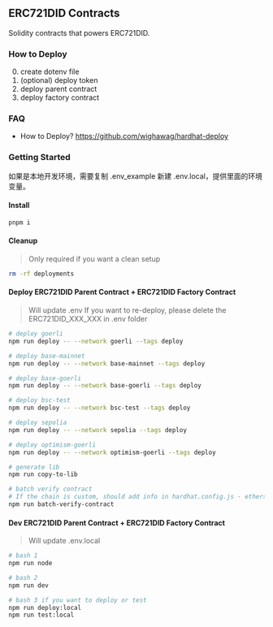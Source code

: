 ## ERC721DID Contracts

Solidity contracts that powers ERC721DID.

### How to Deploy

0. create dotenv file
1. (optional) deploy token
2. deploy parent contract
3. deploy factory contract

### FAQ

- How to Deploy? https://github.com/wighawag/hardhat-deploy

### Getting Started

如果是本地开发环境，需要复制 .env_example 新建 .env.local，提供里面的环境变量。

#### Install

```bash
pnpm i
```

#### Cleanup

> Only required if you want a clean setup

```bash
rm -rf deployments
```

#### Deploy ERC721DID Parent Contract + ERC721DID Factory Contract

> Will update .env
> If you want to re-deploy, please delete the ERC721DID_XXX_XXX in .env folder

```bash
# deploy goerli
npm run deploy -- --network goerli --tags deploy

# deploy base-mainnet
npm run deploy -- --network base-mainnet --tags deploy

# deploy base-goerli
npm run deploy -- --network base-goerli --tags deploy

# deploy bsc-test
npm run deploy -- --network bsc-test --tags deploy

# deploy sepolia
npm run deploy -- --network sepolia --tags deploy

# deploy optimism-goerli
npm run deploy -- --network optimism-goerli --tags deploy

# generate lib
npm run copy-to-lib

# batch verify contract
# If the chain is custom, should add info in hardhat.config.js - etherscan - customChains and apiKey
npm run batch-verify-contract
```

#### Dev ERC721DID Parent Contract + ERC721DID Factory Contract

> Will update .env.local

```bash
# bash 1
npm run node

# bash 2
npm run dev

# bash 3 if you want to deploy or test
npm run deploy:local
npm run test:local
```
